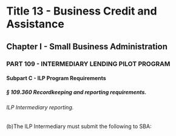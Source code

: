 
# Title 13 - Business Credit and Assistance
## Chapter I - Small Business Administration
### PART 109 - INTERMEDIARY LENDING PILOT PROGRAM
#### Subpart C - ILP Program Requirements
##### § 109.360 Recordkeeping and reporting requirements.
###### ILP Intermediary reporting.

(b)The ILP Intermediary must submit the following to SBA:
